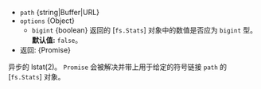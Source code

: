 <!-- YAML
added: v10.0.0
changes:
  - version: v10.5.0
    pr-url: https://github.com/nodejs/node/pull/20220
    description: 接受额外的 `options` 对象，用于指定返回的数值是否为 bigint。
-->

* `path` {string|Buffer|URL}
* `options` {Object}
  * `bigint` {boolean} 返回的 [`fs.Stats`] 对象中的数值是否应为 `bigint` 型。**默认值:** `false`。
* 返回: {Promise}

异步的 lstat(2)。
`Promise` 会被解决并带上用于给定的符号链接 `path` 的 [`fs.Stats`] 对象。


